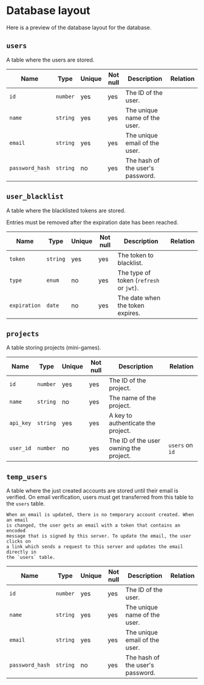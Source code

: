 # Database layout

Here is a preview of the database layout for the database.

## `users`

A table where the users are stored.

| Name            | Type     | Unique | Not null | Description                      | Relation |
|-----------------|----------|--------|----------|----------------------------------|----------|
| `id`            | `number` | yes    | yes      | The ID of the user.              |          |
| `name`          | `string` | yes    | yes      | The unique name of the user.     |          |
| `email`         | `string` | yes    | yes      | The unique email of the user.    |          |
| `password_hash` | `string` | no     | yes      | The hash of the user's password. |          |

## `user_blacklist`

A table where the blacklisted tokens are stored.

Entries must be removed after the expiration date has been reached.

| Name         | Type     | Unique | Not null | Description                                         | Relation        |
|--------------|----------|--------|----------|-----------------------------------------------------|-----------------|
| `token`      | `string` | yes    | yes      | The token to blacklist.                             |                 |
| `type`       | `enum`   | no     | yes      | The type of token (`refresh` or `jwt`).             |                 |
| `expiration` | `date`   | no     | yes      | The date when the token expires.                    |                 |


## `projects`

A table storing projects (mini-games).

| Name      | Type     | Unique | Not null | Description                            | Relation        |
|-----------|----------|--------|----------|----------------------------------------|-----------------|
| `id`      | `number` | yes    | yes      | The ID of the project.                 |                 |
| `name`    | `string` | no     | yes      | The name of the project.               |                 |
| `api_key` | `string` | yes    | yes      | A key to authenticate the project.     |                 |
| `user_id` | `number` | no     | yes      | The ID of the user owning the project. | `users` on `id` |

## `temp_users`

A table where the just created accounts are stored until their email is
verified. On email verification, users must get transferred from this table to
the `users` table.

```admonish note
When an email is updated, there is no temporary account created. When an email
is changed, the user gets an email with a token that contains an encoded
message that is signed by this server. To update the email, the user clicks on
a link which sends a request to this server and updates the email directly in
the `users` table.
```

| Name            | Type     | Unique | Not null | Description                      | Relation |
|-----------------|----------|--------|----------|----------------------------------|----------|
| `id`            | `number` | yes    | yes      | The ID of the user.              |          |
| `name`          | `string` | yes    | yes      | The unique name of the user.     |          |
| `email`         | `string` | yes    | yes      | The unique email of the user.    |          |
| `password_hash` | `string` | no     | yes      | The hash of the user's password. |          |

